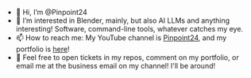 - 👋 Hi, I’m @Pinpoint24
- 👀 I’m interested in Blender, mainly, but also AI LLMs and anything interesting! Software, command-line tools, whatever catches my eye.
- 📫 How to reach me: My YouTube channel is [Pinpoint24](https://www.youtube.com/channel/UC2ErXRNK2O_hmeGz-khLMZg), and my portfolio is [here](pinpoint24.silently.io)!
- 📲 Feel free to open tickets in my repos, comment on my portfolio, or email me at the business email on my channel! I'll be around!

<!---
Pinpoint24/Pinpoint24 is a ✨ special ✨ repository because its `README.md` (this file) appears on your GitHub profile.
You can click the Preview link to take a look at your changes.
--->
